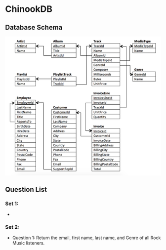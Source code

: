 # ChinookDB

## Database Schema
![alt text](https://github.com/Ladydiana/ChinookDB/blob/master/DatabaseSchema.png)

## Question List

### Set 1:
- 

### Set 2:
- Question 1: Return the email, first name, last name, and Genre of all Rock Music listeners.
